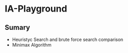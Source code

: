 # IA-Playground

## Sumary

* Heuristyc Search and brute force search comparison
* Minimax Algorithm
